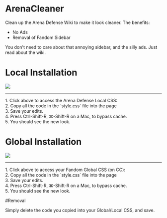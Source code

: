 # ArenaCleaner
Clean up the Arena Defense Wiki to make it look cleaner. The benefits: 
* No Ads
* Removal of Fandom Sidebar 

You don't need to care about that annoying sidebar, and the silly ads. Just read about the wiki. 

# Local Installation
[<img src="http://telegra.ph/file/1ba95bb17f848a70dc0a7.png">](https://arenatd.fandom.com/Special:MyPage/common.css/)
<hr>
1. Click above to access the Arena Defense Local CSS: <br> 
2. Copy all the code in the `style.css` file into the page <br> 
3. Save your edits. <br> 
4. Press Ctrl-Shift-R, ⌘-Shift-R on a Mac, to bypass cache.<br> 
5. You should see the new look.<br> 


# Global Installation 

[<img src="http://telegra.ph/file/1ba95bb17f848a70dc0a7.png">](https://community.fandom.com/wiki/User:Enewssg/global.css)
<hr> 
1. Click above to access your Fandom Global CSS (on CC): <br> 
2. Copy all the code in the `style.css` file into the page <br> 
3. Save your edits. <br> 
4. Press Ctrl-Shift-R, ⌘-Shift-R on a Mac, to bypass cache.<br> 
5. You should see the new look.<br> 

#Removal 

Simply delete the code you copied into your Global/Local CSS, and save.
